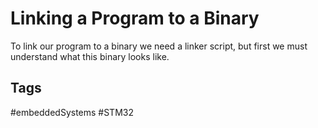 # Linking a Program to a Binary

To link our program to a binary we need a linker script, but first we must understand what this binary looks like.


## Tags
#embeddedSystems #STM32
